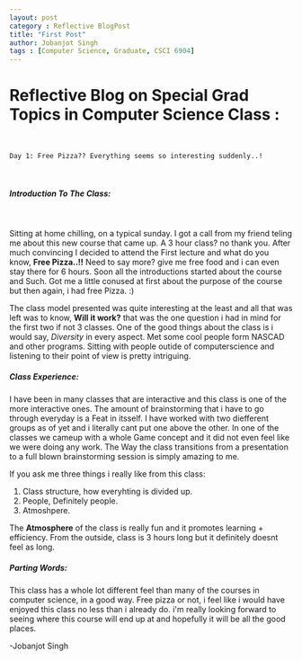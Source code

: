 ```yaml
---
layout: post
category : Reflective BlogPost
title: "First Post"
author: Jobanjot Singh
tags : [Computer Science, Graduate, CSCI 6904]
---
```


# Reflective Blog on Special Grad Topics in Computer Science Class :

​

    Day 1: Free Pizza?? Everything seems so interesting suddenly..!

​

##### Introduction To The Class:

​

Sitting at home chilling, on a typical sunday. I got a call from my friend teling me about this new course that came up. A 3 hour class? no thank you. After much convincing I decided to attend the First lecture and what do you know, **Free Pizza..!!** Need to say more? give me free food and i can even stay there for 6 hours. Soon all the introductions started about the course and Such. Got me a little conused at first about the purpose of the course but then again, i had free Pizza. :)
​

The class model presented was quite interesting at the least and all that was left was to know, **Will it work?** that was the one question i had in mind for the first two if not 3 classes. One of the good things about the class is i would say, *Diversity* in every aspect. Met some cool people form NASCAD and other programs. Sitting with people outide of computerscience and listening to their point of view is pretty intriguing.

##### Class Experience:

I have been in many classes that are interactive and this class is one of the more interactive ones. The amount of brainstorming that i have to go through everyday is a Feat in itsself. I have worked with two diefferent groups as of yet and i literally cant put one above the other. In one of the classes we cameup with a whole Game concept and it did not even feel like we were doing any work. The Way the class transitions from a presentation to a full blown brainstorming session is simply amazing to me.
​

If you ask me three things i really like from this class:
1. Class structure, how everyhting is divided up.
2. People, Definitely people.
3. Atmoshpere.

The **Atmosphere** of the class is really fun and it promotes learning + efficiency. From the outside, class is 3 hours long but it definitely doesnt feel as long.
​

##### Parting Words:

This class has a whole lot different feel than many of the courses in computer science, in a good way. Free pizza or not, i feel like i would have enjoyed this class no less than i already do. i'm really looking forward to seeing where this course will end up at and hopefully it will be all the good places.

-Jobanjot Singh

​

